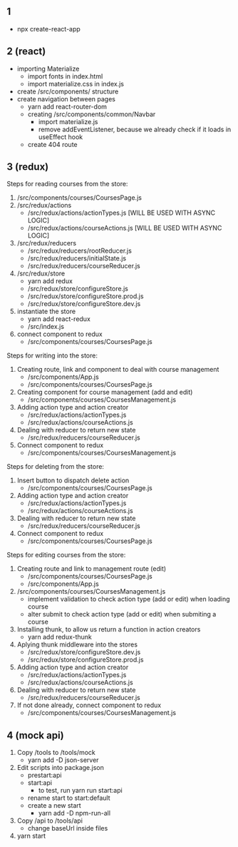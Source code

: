 ## 1
- npx create-react-app 

## 2 (react)
- importing Materialize
    - import fonts in index.html
    - import materialize.css in index.js
- create /src/components/ structure
- create navigation between pages
    - yarn add react-router-dom
    - creating /src/components/common/Navbar
        - import materialize.js
        - remove addEventListener, because we already check if it loads in useEffect hook
    - create 404 route

## 3 (redux)

Steps for reading courses from the store:

1. /src/components/courses/CoursesPage.js
2. /src/redux/actions
    - /src/redux/actions/actionTypes.js [WILL BE USED WITH ASYNC LOGIC]
    - /src/redux/actions/courseActions.js [WILL BE USED WITH ASYNC LOGIC]
3. /src/redux/reducers
    - /src/redux/reducers/rootReducer.js
    - /src/redux/reducers/initialState.js
    - /src/redux/reducers/courseReducer.js
4. /src/redux/store
    - yarn add redux
    - /src/redux/store/configureStore.js
    - /src/redux/store/configureStore.prod.js
    - /src/redux/store/configureStore.dev.js
5. instantiate the store
    - yarn add react-redux
    - /src/index.js
6. connect component to redux
    - /src/components/courses/CoursesPage.js

Steps for writing into the store:

1. Creating route, link and component to deal with course management
    - /src/components/App.js
    - /src/components/courses/CoursesPage.js
2. Creating component for course management (add and edit)
    - /src/components/courses/CoursesManagement.js
3. Adding action type and action creator
    - /src/redux/actions/actionTypes.js
    - /src/redux/actions/courseActions.js
4. Dealing with reducer to return new state
    - /src/redux/reducers/courseReducer.js
5. Connect component to redux
    - /src/components/courses/CoursesManagement.js

Steps for deleting from the store:

1. Insert button to dispatch delete action
    - /src/components/courses/CoursesPage.js
2. Adding action type and action creator
    - /src/redux/actions/actionTypes.js
    - /src/redux/actions/courseActions.js
3. Dealing with reducer to return new state
    - /src/redux/reducers/courseReducer.js
4. Connect component to redux
    - /src/components/courses/CoursesPage.js

Steps for editing courses from the store:

1. Creating route and link to management route (edit)
    - /src/components/courses/CoursesPage.js
    - /src/components/App.js
2. /src/components/courses/CoursesManagement.js
    - implement validation to check action type (add or edit) when loading course
    - alter submit to check action type (add or edit) when submiting a course
3. Installing thunk, to allow us return a function in action creators
    - yarn add redux-thunk
4. Aplying thunk middleware into the stores
    - /src/redux/store/configureStore.dev.js
    - /src/redux/store/configureStore.prod.js
5. Adding action type and action creator
    - /src/redux/actions/actionTypes.js
    - /src/redux/actions/courseActions.js
6. Dealing with reducer to return new state
    - /src/redux/reducers/courseReducer.js
7. If not done already, connect component to redux
    - /src/components/courses/CoursesManagement.js

## 4 (mock api)

1. Copy /tools to /tools/mock
    - yarn add -D json-server
2. Edit scripts into package.json
    - prestart:api
    - start:api
        - to test, run yarn run start:api
    - rename start to start:default
    - create a new start
        - yarn add -D npm-run-all
3. Copy /api to /tools/api
    - change baseUrl inside files
4. yarn start